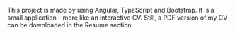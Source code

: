 This project is made by using Angular, TypeScript and Bootstrap.
It is a small application - more like an interactive CV. Still, a PDF version of my CV can be downloaded in the Resume section.